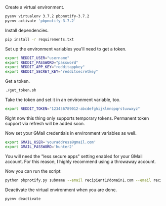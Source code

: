 Create a virtual environment.

```bash
pyenv virtualenv 3.7.2 pbpnotify-3.7.2
pyenv activate 'pbpnotify-3.7.2'
```

Install dependencies.

```bash
pip install -r requirements.txt
```

Set up the environment variables you'll need to get a token.

```bash
export REDDIT_USER="username"
export REDDIT_PASSWORD="password"
export REDDIT_APP_KEY="redditappkey"
export REDDIT_SECRET_KEY="redditsecretkey"
```

Get a token.

```bash
./get_token.sh
```

Take the token and set it in an environment variable, too.

```bash
export REDDIT_TOKEN="123456789012-abcdefghijklmnopqrstuvwxyz"
```

Right now this thing only supports temporary tokens. Permanent token support via refresh will be added soon.

Now set your GMail credentials in environment variables as well.

```bash
export GMAIL_USER='youraddress@gmail.com'
export GMAIL_PASSWORD='hunter2'
```

You will need the "less secure apps" setting enabled for your GMail account. For this reason, I highly recommend using a throwaway account.

Now you can run the script:

```bash
python pbpnotify.py subname --email recipient1@domain1.com --email recipient2@domain2.com
```

Deactivate the virtual environment when you are done.

```bash
pyenv deactivate
```
